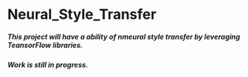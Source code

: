 # Neural_Style_Transfer

##### This project will have a ability of nmeural style transfer by leveraging TeansorFlow libraries.
##### Work is still in progress.
